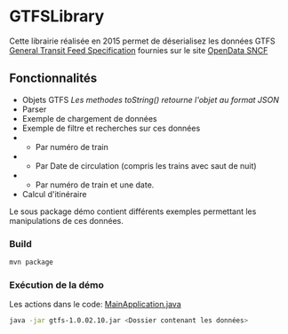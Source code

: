 # GTFSLibrary

Cette librairie réalisée en 2015 permet de déserialisez les données GTFS [General Transit Feed Specification](http://fr.wikipedia.org/wiki/General_Transit_Feed_Specification) fournies sur le site
[OpenData SNCF](https://ressources.data.sncf.com/explore/dataset/sncf-ter-gtfs/)

## Fonctionnalités

* Objets GTFS
*Les methodes toString() retourne l'objet au format JSON*
* Parser
* Exemple de chargement de données
* Exemple de filtre et recherches sur ces données
* * Par numéro de train
* * Par Date de circulation (compris les trains avec saut de nuit)
* * Par numéro de train et une date.
* Calcul d'itinéraire

Le sous package démo contient différents exemples permettant les manipulations de ces données.

### Build
```bash
mvn package
```
### Exécution de la démo 
Les actions dans le code: [MainApplication.java](https://github.com/diyfr/gtfs_sncf/blob/master/src/main/java/fr/diyfr/sncf/gtfs/demo/MainDemo.java)  
```bash
java -jar gtfs-1.0.02.10.jar <Dossier contenant les données>
```




